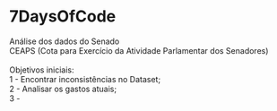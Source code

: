 # 7DaysOfCode

 Análise dos dados do Senado<br>
 CEAPS (Cota para Exercício da Atividade Parlamentar dos Senadores)<br><br>
 Objetivos iniciais:<br>
	1 - Encontrar inconsistências no Dataset;<br>
	2 - Analisar os gastos atuais;<br>
	3 -
